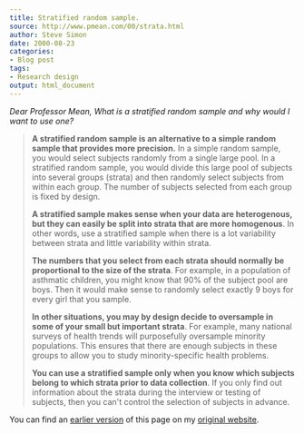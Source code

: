 ```yaml
---
title: Stratified random sample.
source: http://www.pmean.com/00/strata.html
author: Steve Simon
date: 2000-08-23
categories:
- Blog post
tags:
- Research design
output: html_document
---
```

*Dear Professor Mean, What is a stratified random sample and why would I
want to use one?*

> **A stratified random sample is an alternative to a simple random
> sample that provides more precision.** In a simple random sample, you
> would select subjects randomly from a single large pool. In a
> stratified random sample, you would divide this large pool of subjects
> into several groups (strata) and then randomly select subjects from
> within each group. The number of subjects selected from each group is
> fixed by design.
>
> **A stratified sample makes sense when your data are heterogenous, but
> they can easily be split into strata that are more homogenous**. In
> other words, use a stratified sample when there is a lot variability
> between strata and little variability within strata.
>
> **The numbers that you select from each strata should normally be
> proportional to the size of the strata**. For example, in a population
> of asthmatic children, you might know that 90% of the subject pool are
> boys. Then it would make sense to randomly select exactly 9 boys for
> every girl that you sample.
>
> **In other situations, you may by design decide to oversample in some
> of your small but important strata**. For example, many national
> surveys of health trends will purposefully oversample minority
> populations. This ensures that there are enough subjects in these
> groups to allow you to study minority-specific health problems.
>
> **You can use a stratified sample only when you know which subjects
> belong to which strata prior to data collection**. If you only find
> out information about the strata during the interview or testing of
> subjects, then you can't control the selection of subjects in
> advance.

You can find an [earlier version][sim1] of this page on my [original website][sim2].

[sim1]: http://www.pmean.com/00/strata.html
[sim2]: http://www.pmean.com/original_site.html

